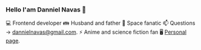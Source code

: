 ### Hello I'am Danniel Navas 👋

💻 Frontend developer
👪 Husband and father
🔭 Space fanatic
📫 Questions -> <dannielnavas@gmail.com>.
⚡ Anime and science fiction fan
🖥 [Personal page](https://dannielnavasportafolio.herokuapp.com/).
<!--
**DannielNavas/DannielNavas** is a ✨ _special_ ✨ repository because its `README.md` (this file) appears on your GitHub profile.

Here are some ideas to get you started:

- 🔭 I’m currently working on ...
- 🌱 I’m currently learning ...
- 👯 I’m looking to collaborate on ...
- 🤔 I’m looking for help with ...
- 💬 Ask me about ...
- 📫 How to reach me: ...
- 😄 Pronouns: ...
- ⚡ Fun fact: ...
-->
